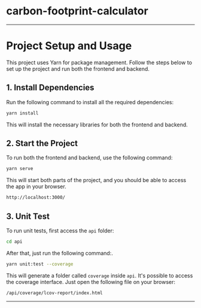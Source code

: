 # carbon-footprint-calculator

---

# Project Setup and Usage

This project uses Yarn for package management. Follow the steps below to set up the project and run both the frontend and backend.

## 1. Install Dependencies

Run the following command to install all the required dependencies:

```bash
yarn install
```

This will install the necessary libraries for both the frontend and backend.

## 2. Start the Project

To run both the frontend and backend, use the following command:

```bash
yarn serve
```

This will start both parts of the project, and you should be able to access the app in your browser.

```bash
http://localhost:3000/
```

## 3. Unit Test

To run unit tests, first access the `api` folder:

```bash
cd api
```

After that, just run the following command:.

```bash
yarn unit:test --coverage
```

This will generate a folder called `coverage` inside `api`. It's possible to access the coverage interface. Just open the following file on your browser:


```bash
/api/coverage/lcov-report/index.html
```

---
